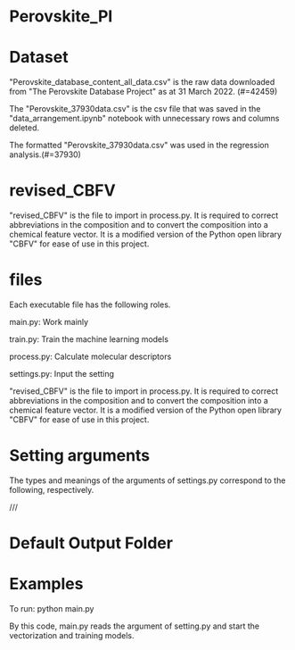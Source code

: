 # Perovskite_PI

# Dataset
"Perovskite_database_content_all_data.csv" is the raw data downloaded from "The Perovskite Database Project" as at 31 March 2022. (#=42459)

The "Perovskite_37930data.csv" is the csv file that was saved in the "data_arrangement.ipynb" notebook with unnecessary rows and columns deleted.

The formatted "Perovskite_37930data.csv" was used in the regression analysis.(#=37930)

# revised_CBFV
"revised_CBFV" is the file to import in process.py.
It is required to correct abbreviations in the composition and to convert the composition into a chemical feature vector.
It is a modified version of the Python open library "CBFV" for ease of use in this project.

# files
Each executable file has the following roles.

main.py: Work mainly

train.py: Train the machine learning models

process.py: Calculate molecular descriptors

settings.py: Input the setting

"revised_CBFV" is the file to import in process.py.
It is required to correct abbreviations in the composition and to convert the composition into a chemical feature vector.
It is a modified version of the Python open library "CBFV" for ease of use in this project.

# Setting arguments
The types and meanings of the arguments of settings.py correspond to the following, respectively.

///


# Default Output Folder


# Examples
To run:
python main.py

By this code, main.py reads the argument of setting.py and start the vectorization and training models.

